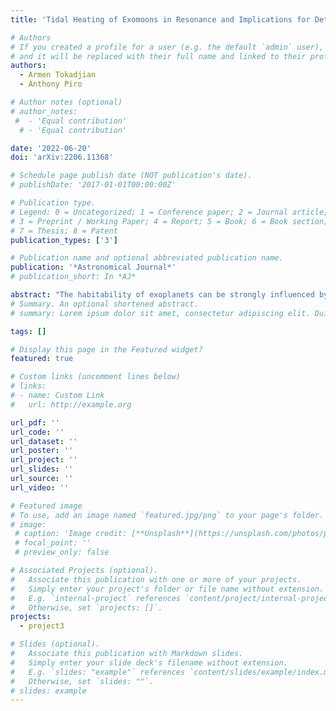 ```yaml
---
title: 'Tidal Heating of Exomoons in Resonance and Implications for Detection'

# Authors
# If you created a profile for a user (e.g. the default `admin` user), write the username (folder name) here
# and it will be replaced with their full name and linked to their profile.
authors:
  - Armen Tokadjian
  - Anthony Piro

# Author notes (optional)
# author_notes:
 #  - 'Equal contribution'
  # - 'Equal contribution'

date: '2022-06-20'
doi: 'arXiv:2206.11368'

# Schedule page publish date (NOT publication's date).
# publishDate: '2017-01-01T00:00:00Z'

# Publication type.
# Legend: 0 = Uncategorized; 1 = Conference paper; 2 = Journal article;
# 3 = Preprint / Working Paper; 4 = Report; 5 = Book; 6 = Book section;
# 7 = Thesis; 8 = Patent
publication_types: ['3']

# Publication name and optional abbreviated publication name.
publication: '*Astronomical Journal*'
# publication_short: In *AJ*

abstract: "The habitability of exoplanets can be strongly influenced by the presence of an exomoon, and in some cases the exomoon itself could be a possible place for life to develop. For moons outside of the habitable zone, significant tidal heating may raise their surface temperature enough to be considered habitable. Tidal heating of a moon depends on numerous factors such as eccentricity, semimajor axis, size of parent planet, and presence of additional moons. In this work, we explore the degree of tidal heating possible for multi-moon systems in resonance using a combination of semi-analytic and numerical models. This demonstrates that even for a moon with zero initial eccentricity, when it moves into resonance with an outer moon, it can generate significant eccentricity and associated tidal heating. Depending on the mass ratio of the two moons, this resonance can either be short-lived ( ≤200  Myr) or continue to be driven by the tidal migration of the moons. This tidal heating can also assist in making the exomoons easier to discover, and we explore two scenarios: secondary eclipses and outgassing of volcanic species. We then consider hypothetical moons orbiting known planetary systems to identify which will be beast suited for finding exomoons with these methods. We conclude with a discussion of current and future instrumentation and missions to better understand how practical it will be to make exomoon discoveries in these ways."
# Summary. An optional shortened abstract.
# summary: Lorem ipsum dolor sit amet, consectetur adipiscing elit. Duis posuere tellus ac convallis placerat. Proin tincidunt magna sed ex sollicitudin condimentum.

tags: []

# Display this page in the Featured widget?
featured: true

# Custom links (uncomment lines below)
# links:
# - name: Custom Link
#   url: http://example.org

url_pdf: ''
url_code: ''
url_dataset: ''
url_poster: ''
url_project: ''
url_slides: ''
url_source: ''
url_video: ''

# Featured image
# To use, add an image named `featured.jpg/png` to your page's folder.
# image:
 # caption: 'Image credit: [**Unsplash**](https://unsplash.com/photos/pLCdAaMFLTE)'
 # focal_point: ''
 # preview_only: false

# Associated Projects (optional).
#   Associate this publication with one or more of your projects.
#   Simply enter your project's folder or file name without extension.
#   E.g. `internal-project` references `content/project/internal-project/index.md`.
#   Otherwise, set `projects: []`.
projects:
  - project3

# Slides (optional).
#   Associate this publication with Markdown slides.
#   Simply enter your slide deck's filename without extension.
#   E.g. `slides: "example"` references `content/slides/example/index.md`.
#   Otherwise, set `slides: ""`.
# slides: example
---
```


